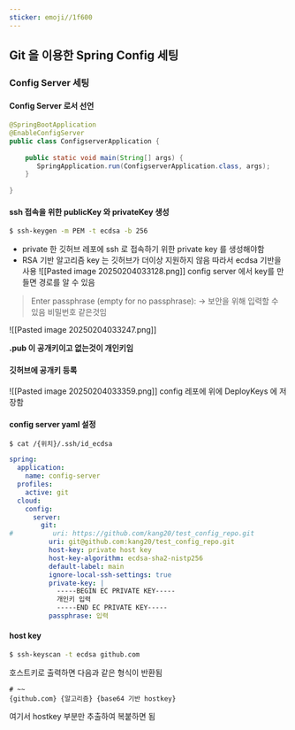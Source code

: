 ```yaml
---
sticker: emoji//1f600
---
```

## Git 을 이용한 Spring Config 세팅

### Config Server 세팅 

#### Config Server 로서 선언
```java
@SpringBootApplication  
@EnableConfigServer  
public class ConfigserverApplication {  
  
    public static void main(String[] args) {  
       SpringApplication.run(ConfigserverApplication.class, args);  
    }  
  
}
```

#### ssh 접속을 위한 publicKey 와 privateKey 생성
```bash
$ ssh-keygen -m PEM -t ecdsa -b 256
```
- private 한 깃허브 레포에 ssh 로 접속하기 위한 private key 를 생성해야함
- RSA 기반 알고리즘 key 는 깃허브가 더이상 지원하지 않음 따라서 ecdsa 기반을 사용
![[Pasted image 20250204033128.png]]
config server 에서 key를 만들면 경로를 알 수 있음

> Enter passphrase (empty for no passphrase): -> 보안을 위해 입력할 수 있음 비밀번호 같은것임



![[Pasted image 20250204033247.png]]


**.pub 이 공개키이고 없는것이 개인키임**

#### 깃허브에 공개키 등록
![[Pasted image 20250204033359.png]]
config 레포에 위에 DeployKeys 에 저장함

#### config server yaml 설정

```bash
$ cat /{위치}/.ssh/id_ecdsa
```

```yaml
spring:  
  application:  
    name: config-server  
  profiles:  
    active: git  
  cloud:  
    config:  
      server:  
        git:  
#          uri: https://github.com/kang20/test_config_repo.git  
          uri: git@github.com:kang20/test_config_repo.git  
          host-key: private host key
          host-key-algorithm: ecdsa-sha2-nistp256  
          default-label: main  
          ignore-local-ssh-settings: true  
          private-key: |  
            -----BEGIN EC PRIVATE KEY-----  
			개인키 입력
            -----END EC PRIVATE KEY-----  
          passphrase: 입력
```


#### host key 
```bash
$ ssh-keyscan -t ecdsa github.com
```

호스트키로 출력하면 다음과 같은 형식이 반환됨
```
# ~~
{github.com} {알고리즘} {base64 기반 hostkey}
```
여기서 hostkey 부분만 추출하여 복붙하면 됨